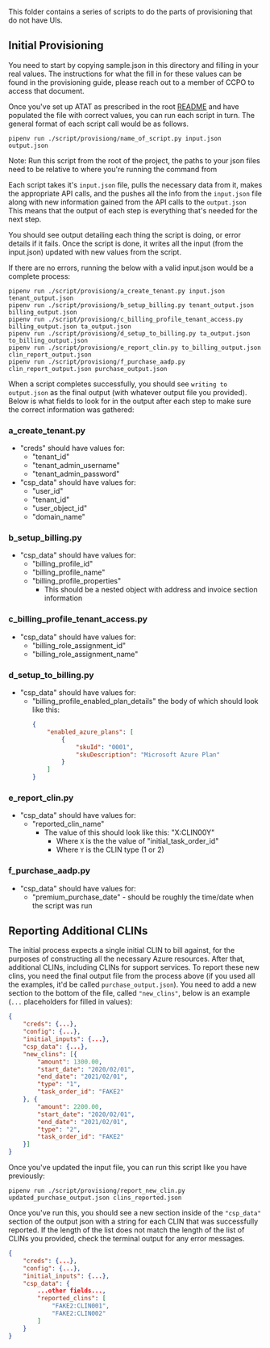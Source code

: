 This folder contains a series of scripts to do the parts of provisioning that do not have UIs.

## Initial Provisioning

You need to start by copying sample.json in this directory and filling in your real values. The instructions for what the fill in for these values can be found in the provisioning guide, please reach out to a member of CCPO to access that document.

Once you've set up ATAT as prescribed in the root [README](../../README.md) and have populated the file with correct values, you can run each script in turn. The general format of each script call would be as follows.
```
pipenv run ./script/provisiong/name_of_script.py input.json output.json
```
Note: Run this script from the root of the project, the paths to your json files need to be relative to where you're running the command from

Each script takes it's `input.json` file, pulls the necessary data from it, makes the appropriate API calls, and the pushes all the info from the `input.json` file along with new information gained from the API calls to the `output.json` This means that the output of each step is everything that's needed for the next step.

You should see output detailing each thing the script is doing, or error details if it fails. Once the script is done, it writes all the input (from the input.json) updated with new values from the script.

If there are no errors, running the below with a valid input.json would be a complete process:
```
pipenv run ./script/provisiong/a_create_tenant.py input.json tenant_output.json
pipenv run ./script/provisiong/b_setup_billing.py tenant_output.json billing_output.json
pipenv run ./script/provisiong/c_billing_profile_tenant_access.py billing_output.json ta_output.json
pipenv run ./script/provisiong/d_setup_to_billing.py ta_output.json to_billing_output.json
pipenv run ./script/provisiong/e_report_clin.py to_billing_output.json clin_report_output.json
pipenv run ./script/provisiong/f_purchase_aadp.py clin_report_output.json purchase_output.json
```

When a script completes successfully, you should see `writing to output.json` as the final output (with whatever output file you provided). Below is what fields to look for in the output after each step to make sure the correct information was gathered:

### a_create_tenant.py
* "creds" should have values for:
  * "tenant_id"
  * "tenant_admin_username"
  * "tenant_admin_password"
* "csp_data" should have values for:
  * "user_id"
  * "tenant_id"
  * "user_object_id"
  * "domain_name"

### b_setup_billing.py
* "csp_data" should have values for:
  * "billing_profile_id"
  * "billing_profile_name"
  * "billing_profile_properties"
    * This should be a nested object with address and invoice section information

### c_billing_profile_tenant_access.py
* "csp_data" should have values for:
  * "billing_role_assignment_id"
  * "billing_role_assignment_name"

### d_setup_to_billing.py
* "csp_data" should have values for:
  * "billing_profile_enabled_plan_details" the body of which should look like this:
    ```json
    {
        "enabled_azure_plans": [
            {
                "skuId": "0001",
                "skuDescription": "Microsoft Azure Plan"
            }
        ]
    }
    ```

### e_report_clin.py
* "csp_data" should have values for:
  * "reported_clin_name"
    * The value of this should look like this: "X:CLIN00Y"
      * Where `X` is the the value of "initial_task_order_id"
      * Where `Y` is the CLIN type (1 or 2)

### f_purchase_aadp.py
* "csp_data" should have values for:
  * "premium_purchase_date" - should be roughly the time/date when the script was run

## Reporting Additional CLINs

The initial process expects a single initial CLIN to bill against, for the purposes of constructing all the necessary Azure resources. After that, additional CLINs, including CLINs for support services. To report these new clins, you need the final output file from the process above (if you used all the examples, it'd be called `purchase_output.json`). You need to add a new section to the bottom of the file, called `"new_clins"`, below is an example (`...` placeholders for filled in values):

```json
{
    "creds": {...},
    "config": {...},
    "initial_inputs": {...},
    "csp_data": {...},
    "new_clins": [{
        "amount": 1300.00,
        "start_date": "2020/02/01",
        "end_date": "2021/02/01",
        "type": "1",
        "task_order_id": "FAKE2"
    }, {
        "amount": 2200.00,
        "start_date": "2020/02/01",
        "end_date": "2021/02/01",
        "type": "2",
        "task_order_id": "FAKE2"
    }]
}
```

Once you've updated the input file, you can run this script like you have previously:

```
pipenv run ./script/provisiong/report_new_clin.py updated_purchase_output.json clins_reported.json
```

Once you've run this, you should see a new section inside of the `"csp_data"` section of the output json with a string for each CLIN that was successfully reported. If the length of the list does not match the length of the list of CLINs you provided, check the terminal output for any error messages.

```json
{
    "creds": {...},
    "config": {...},
    "initial_inputs": {...},
    "csp_data": {
        ...other fields...,
        "reported_clins": [
            "FAKE2:CLIN001",
            "FAKE2:CLIN002"
        ]
    }
}
```

